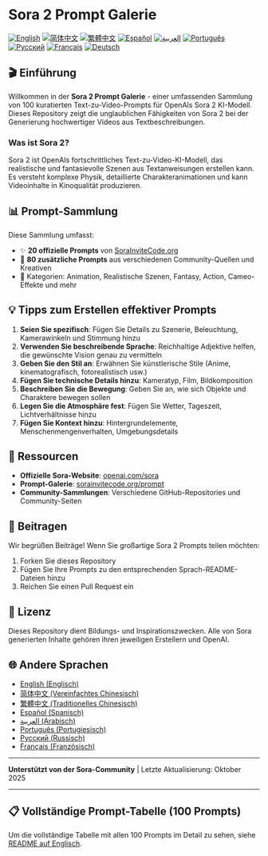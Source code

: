# Sora 2 Prompt Galerie

[![English](https://img.shields.io/badge/lang-English-blue.svg)](README.md)
[![简体中文](https://img.shields.io/badge/lang-简体中文-red.svg)](README_zh-CN.md)
[![繁體中文](https://img.shields.io/badge/lang-繁體中文-orange.svg)](README_zh-TW.md)
[![Español](https://img.shields.io/badge/lang-Español-yellow.svg)](README_es.md)
[![العربية](https://img.shields.io/badge/lang-العربية-green.svg)](README_ar.md)
[![Português](https://img.shields.io/badge/lang-Português-brightgreen.svg)](README_pt.md)
[![Русский](https://img.shields.io/badge/lang-Русский-lightgrey.svg)](README_ru.md)
[![Français](https://img.shields.io/badge/lang-Français-blueviolet.svg)](README_fr.md)
[![Deutsch](https://img.shields.io/badge/lang-Deutsch-purple.svg)](README_de.md)

## 🎬 Einführung

Willkommen in der **Sora 2 Prompt Galerie** - einer umfassenden Sammlung von 100 kuratierten Text-zu-Video-Prompts für OpenAIs Sora 2 KI-Modell. Dieses Repository zeigt die unglaublichen Fähigkeiten von Sora 2 bei der Generierung hochwertiger Videos aus Textbeschreibungen.

### Was ist Sora 2?

Sora 2 ist OpenAIs fortschrittliches Text-zu-Video-KI-Modell, das realistische und fantasievolle Szenen aus Textanweisungen erstellen kann. Es versteht komplexe Physik, detaillierte Charakteranimationen und kann Videoinhalte in Kinoqualität produzieren.

## 📊 Prompt-Sammlung

Diese Sammlung umfasst:
- ✨ **20 offizielle Prompts** von [SoraInviteCode.org](https://sorainvitecode.org/prompt)
- 🎨 **80 zusätzliche Prompts** aus verschiedenen Community-Quellen und Kreativen
- 🎯 Kategorien: Animation, Realistische Szenen, Fantasy, Action, Cameo-Effekte und mehr

## 💡 Tipps zum Erstellen effektiver Prompts

1. **Seien Sie spezifisch**: Fügen Sie Details zu Szenerie, Beleuchtung, Kamerawinkeln und Stimmung hinzu
2. **Verwenden Sie beschreibende Sprache**: Reichhaltige Adjektive helfen, die gewünschte Vision genau zu vermitteln
3. **Geben Sie den Stil an**: Erwähnen Sie künstlerische Stile (Anime, kinematografisch, fotorealistisch usw.)
4. **Fügen Sie technische Details hinzu**: Kameratyp, Film, Bildkomposition
5. **Beschreiben Sie die Bewegung**: Geben Sie an, wie sich Objekte und Charaktere bewegen sollen
6. **Legen Sie die Atmosphäre fest**: Fügen Sie Wetter, Tageszeit, Lichtverhältnisse hinzu
7. **Fügen Sie Kontext hinzu**: Hintergrundelemente, Menschenmengenverhalten, Umgebungsdetails

## 🔗 Ressourcen

- **Offizielle Sora-Website**: [openai.com/sora](https://openai.com/sora)
- **Prompt-Galerie**: [sorainvitecode.org/prompt](https://sorainvitecode.org/prompt)
- **Community-Sammlungen**: Verschiedene GitHub-Repositories und Community-Seiten

## 🤝 Beitragen

Wir begrüßen Beiträge! Wenn Sie großartige Sora 2 Prompts teilen möchten:

1. Forken Sie dieses Repository
2. Fügen Sie Ihre Prompts zu den entsprechenden Sprach-README-Dateien hinzu
3. Reichen Sie einen Pull Request ein

## 📜 Lizenz

Dieses Repository dient Bildungs- und Inspirationszwecken. Alle von Sora generierten Inhalte gehören ihren jeweiligen Erstellern und OpenAI.

## 🌐 Andere Sprachen

- [English (Englisch)](README.md)
- [简体中文 (Vereinfachtes Chinesisch)](README_zh-CN.md)
- [繁體中文 (Traditionelles Chinesisch)](README_zh-TW.md)
- [Español (Spanisch)](README_es.md)
- [العربية (Arabisch)](README_ar.md)
- [Português (Portugiesisch)](README_pt.md)
- [Русский (Russisch)](README_ru.md)
- [Français (Französisch)](README_fr.md)

---

**Unterstützt von der Sora-Community** | Letzte Aktualisierung: Oktober 2025

---

## 📋 Vollständige Prompt-Tabelle (100 Prompts)

Um die vollständige Tabelle mit allen 100 Prompts im Detail zu sehen, siehe [README auf Englisch](README.md).
